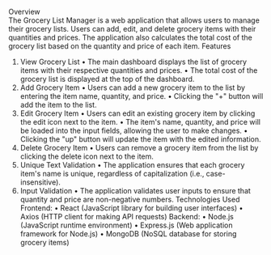 Overview	
The Grocery List Manager is a web application that allows users to manage their grocery lists. Users can add, edit, and delete grocery items with their quantities and prices. The application also calculates the total cost of the grocery list based on the quantity and price of each item.
Features
1. View Grocery List
•	The main dashboard displays the list of grocery items with their respective quantities and prices. 
•	The total cost of the grocery list is displayed at the top of the dashboard.
2. Add Grocery Item
•	Users can add a new grocery item to the list by entering the item name, quantity, and price.
•	Clicking the "+" button will add the item to the list.
3. Edit Grocery Item
•	Users can edit an existing grocery item by clicking the edit icon next to the item. 
•	The item's name, quantity, and price will be loaded into the input fields, allowing the user to make changes.
•	Clicking the "up" button will update the item with the edited information.
4. Delete Grocery Item
•	Users can remove a grocery item from the list by clicking the delete icon next to the item.
5. Unique Text Validation
•	The application ensures that each grocery item's name is unique, regardless of capitalization (i.e., case-insensitive).
6. Input Validation
•	The application validates user inputs to ensure that quantity and price are non-negative numbers.
Technologies Used
Frontend:
•	React (JavaScript library for building user interfaces)
•	Axios (HTTP client for making API requests)
Backend:
•	Node.js (JavaScript runtime environment)
•	Express.js (Web application framework for Node.js)
•	MongoDB (NoSQL database for storing grocery items)

